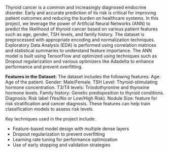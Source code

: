 Thyroid cancer is a common and increasingly diagnosed endocrine disorder. Early and accurate prediction of its risk is critical for improving patient outcomes and reducing the burden on healthcare systems. In this project, we leverage the power of Artificial Neural Networks (ANN) to predict the likelihood of thyroid cancer based on various patient features such as age, gender, TSH levels, and family history.
The dataset is preprocessed with appropriate encoding and normalization techniques. Exploratory Data Analysis (EDA) is performed using correlation matrices and statistical summaries to understand feature importance. The ANN model is built using TensorFlow and optimized using techniques such as Dropout regularization and various optimizers like Adadelta to enhance performance and prevent overfitting.

**Features in the Dataset:**
The dataset includes the following features:
Age: Age of the patient.
Gender: Male/Female.
TSH Level: Thyroid-stimulating hormone concentration.
T3/T4 levels: Triiodothyronine and thyroxine hormone levels.
Family history: Genetic predisposition to thyroid conditions.
Diagnosis: Risk label (Yes/No or Low/High Risk).
Nodule Size: feature for risk stratification and cancer diagnosis.
These features can help train classification models to assess risk levels.

Key techniques used in the project include:
- Feature-based model design with multiple dense layers  
- Dropout regularization to prevent overfitting  
- Learning rate tuning for performance optimization  
- Use of early stopping and validation strategies


